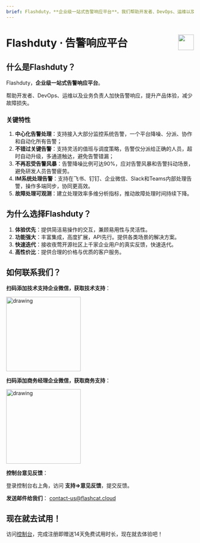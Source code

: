 ```yaml
---
brief: Flashduty，**企业级一站式告警响应平台**。我们帮助开发者、DevOps、运维以及业务负责人加快告警响应，提升产品体验，减少故障损失。
---
```


<h1 style="display:flex;justify-content:space-between" id="H0">Flashduty ⋅ 告警响应平台<img src="https://fc.3ti.site/i.svg" style="user-select:none;margin-top:-1px;width:42px"></h1>

## 什么是Flashduty？

Flashduty，**企业级一站式告警响应平台**。

帮助开发者、DevOps、运维以及业务负责人加快告警响应，提升产品体验，减少故障损失。

### 关键特性
1. **中心化告警处理**：支持接入大部分监控系统告警，一个平台降噪、分派、协作和自动化所有告警；
2. **不错过关键告警**：支持灵活的值班与调度策略，告警仅分派给正确的人员，超时自动升级，多通道触达，避免告警错漏；
3. **不再忍受告警风暴**：告警降噪比例可达90%，应对告警风暴和告警抖动场景，避免研发人员告警疲劳。
4. **IM系统处理告警**：支持在飞书、钉钉、企业微信、Slack和Teams内部处理告警，操作多端同步，协同更高效。
5. **故障处理可观测**：建立处理效率多维分析指标，推动故障处理时间持续下降。

## 为什么选择Flashduty？
1. **体验优先**：提供简洁易操作的交互，兼顾易用性与灵活性。
2. **功能强大**：丰富集成，高度扩展，API先行。提供各类场景的解决方案。
3. **快速迭代**：接收夜莺开源社区上千家企业用户的真实反馈，快速迭代。
4. **高性价比**：提供合理的价格与优质的客户服务。

## 如何联系我们？
**扫码添加技术支持企业微信，获取技术支持**：

<img src="https://fc.3ti.site/zh/flashduty/start/overview/1.avif" alt="drawing" width="200">

**扫码添加商务经理企业微信，获取商务支持**：

<img src="https://fc.3ti.site/zh/flashduty/start/overview/2.avif" alt="drawing" width="200">

**控制台意见反馈**：

登录控制台右上角，访问 **支持=>意见反馈**，提交反馈。

**发送邮件给我们**：
[contact-us@flashcat.cloud](mailto:contact-us@flashcat.cloud)

## 现在就去试用！

访问[控制台](https://console.flashcat.cloud/login?from=docs-intro)，完成注册即赠送14天免费试用时长，现在就去体验吧！
